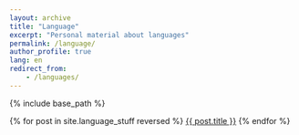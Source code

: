 ```yaml
---
layout: archive
title: "Language"
excerpt: "Personal material about languages"
permalink: /language/
author_profile: true
lang: en
redirect_from: 
    - /languages/
---
```

{% include base_path %}

{% for post in site.language_stuff reversed %}
  <a href="{{ base_path }}{{ post.url }}">{{ post.title }}</a>
{% endfor %}